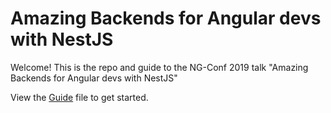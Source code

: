 # Amazing Backends for Angular devs with NestJS

Welcome! This is the repo and guide to the NG-Conf 2019 talk "Amazing Backends for Angular devs with NestJS"

View the [Guide](Guide.md) file to get started.